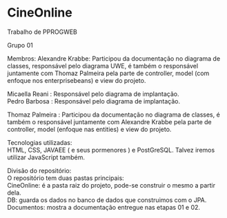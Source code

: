 # CineOnline
Trabalho de PPROGWEB

Grupo 01  

Membros:
Alexandre Krabbe: Participou da documentação no diagrama de classes, responsável pelo diagrama UWE, é também o responsável juntamente com Thomaz Palmeira pela parte de controller, model (com enfoque nos enterprisebeans) e view do projeto.  

Micaella Reani : Responsável pelo diagrama de implantação.  
Pedro Barbosa :  Responsável pelo diagrama de implantação.  

Thomaz Palmeira : Participou da documentação no diagrama de classes,  é também o responsável juntamente com Alexandre Krabbe pela parte de controller, model (enfoque nas entities)  e view do projeto.  

Tecnologias utilizadas:   
HTML, CSS, JAVAEE ( e seus pormenores ) e PostGreSQL.
Talvez iremos utilizar JavaScript também.

Divisão do repositório:  
O repositório tem duas pastas principais:   
CineOnline: é a pasta raiz do projeto, pode-se construir o mesmo a partir dela.  
DB: guarda os dados no banco de dados que construimos com o JPA.  
Documentos: mostra a documentação entregue nas etapas 01 e 02.  
